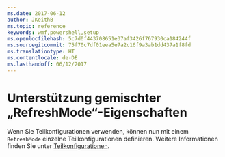 ```yaml
---
ms.date: 2017-06-12
author: JKeithB
ms.topic: reference
keywords: wmf,powershell,setup
ms.openlocfilehash: 5c7d0f443708651e37af3426f767930ca184244f
ms.sourcegitcommit: 75f70c7df01eea5e7a2c16f9a3ab1dd437a1f8fd
ms.translationtype: HT
ms.contentlocale: de-DE
ms.lasthandoff: 06/12/2017
---
```

<a id="support-for-mixed-refreshmode" class="xliff"></a>
# Unterstützung gemischter „RefreshMode“-Eigenschaften

Wenn Sie Teilkonfigurationen verwenden, können nun mit einem `RefreshMode` einzelne Teilkonfigurationen definieren. Weitere Informationen finden Sie unter [Teilkonfigurationen](https://msdn.microsoft.com/powershell/dsc/partialconfigs).

